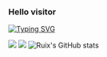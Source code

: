 ### Hello visitor
[![Typing SVG](https://readme-typing-svg.demolab.com?font=Fira+Code&pause=1000&random=false&color=5F7BF7&background=FF102500&multiline=true&repeat=false&random=false&width=435&height=60&lines=Welcome+to+my+page+;%E6%AC%A2%E8%BF%8E%E6%9D%A5%E5%88%B0%E6%88%91%E7%9A%84+github)](https://git.io/typing-svg)

![](https://github-readme-stats.vercel.app/api/top-langs/?username=zhanruix07&layout=compact&langs_count=6)
![](https://activity-graph.herokuapp.com/graph?username=zhanruix07&theme=dracula) ![Ruix's GitHub stats](https://github-readme-stats.vercel.app/api?username=zhanruix07&hide=issues&show_icons=true&count_private=true)

